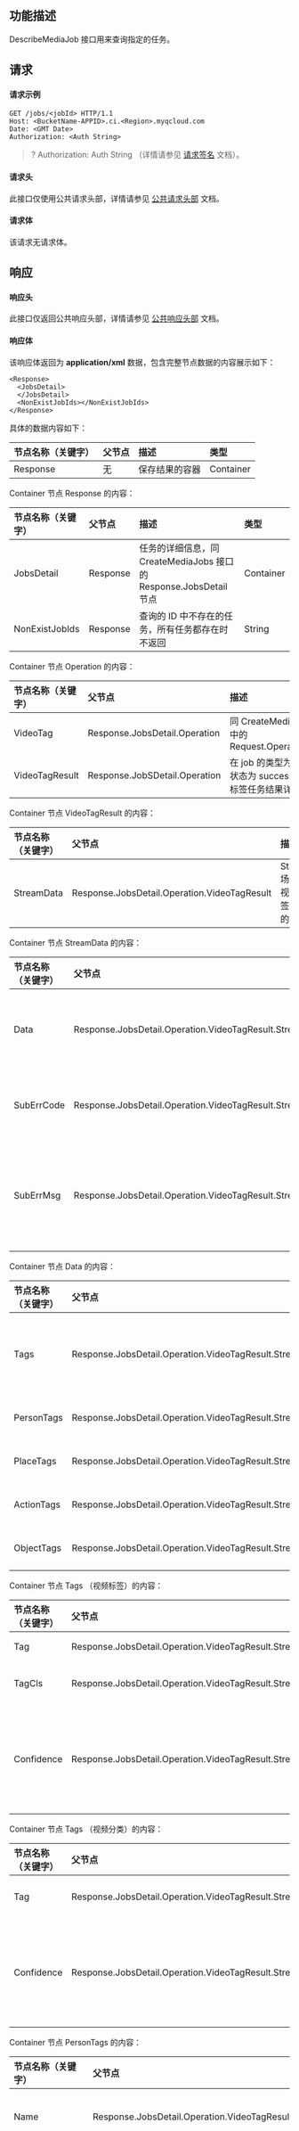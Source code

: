 ## 功能描述

DescribeMediaJob 接口用来查询指定的任务。

## 请求

#### 请求示例

```shell
GET /jobs/<jobId> HTTP/1.1
Host: <BucketName-APPID>.ci.<Region>.myqcloud.com
Date: <GMT Date>
Authorization: <Auth String>

```

>? Authorization: Auth String （详情请参见 [请求签名](https://cloud.tencent.com/document/product/436/7778) 文档）。


#### 请求头

此接口仅使用公共请求头部，详情请参见 [公共请求头部](https://cloud.tencent.com/document/product/460/42865) 文档。

#### 请求体
该请求无请求体。


## 响应

#### 响应头

此接口仅返回公共响应头部，详情请参见 [公共响应头部](https://cloud.tencent.com/document/product/460/42866) 文档。

#### 响应体
该响应体返回为 **application/xml** 数据，包含完整节点数据的内容展示如下：

```shell
<Response>
  <JobsDetail>
  </JobsDetail>
  <NonExistJobIds></NonExistJobIds>
</Response>
```

具体的数据内容如下：

|节点名称（关键字）|父节点|描述|类型|
|:---|:-- |:--|:--|
| Response |无| 保存结果的容器 | Container |

Container 节点 Response 的内容：

|节点名称（关键字）|父节点|描述|类型|
|:---|:-- |:--|:--|
| JobsDetail | Response | 任务的详细信息，同 CreateMediaJobs 接口的 Response.JobsDetail 节点 |  Container |
| NonExistJobIds | Response | 查询的 ID 中不存在的任务，所有任务都存在时不返回 |  String |

Container 节点 Operation 的内容：

|节点名称（关键字）|父节点|描述|类型|
|:---|:-- |:--|:--|
| VideoTag | Response.JobsDetail.Operation | 同 CreateMediaJobs 接口中的 Request.Operation.VideoTag |  Container |
| VideoTagResult | Response.JobSDetail.Operation | 在 job 的类型为 VideoTag 且状态为 success 时，返回视频标签任务结果详情 | Container |

Container 节点 VideoTagResult 的内容：

|节点名称（关键字）|父节点|描述|类型|
|:---|:-- |:--|:--|
| StreamData | Response.JobsDetail.Operation.VideoTagResult | Stream 场景下视频标签任务的结果 |  Container |

Container 节点 StreamData 的内容：

|节点名称（关键字）|父节点|描述|类型|
|:---|:-- |:--|:--|
| Data | Response.JobsDetail.Operation.VideoTagResult.StreamData | Stream 场景视频标签任务的结果列表 |  Container |
| SubErrCode | Response.JobsDetail.Operation.VideoTagResult.StreamData | 算法状态码，成功为0，非0异常 |  Container |
| SubErrMsg | Response.JobsDetail.Operation.VideoTagResult.StreamData | 算法错误描述，成功为 ok , 不成功返回对应错误 |  Container |

Container 节点 Data 的内容：

|节点名称（关键字）|父节点|描述|类型|
|:---|:-- |:--|:--|
| Tags | Response.JobsDetail.Operation.VideoTagResult.StreamData.Data | 视频标签、视频分类信息 |  Container |
| PersonTags | Response.JobsDetail.Operation.VideoTagResult.StreamData.Data | 人物标签信息 |  Container |
| PlaceTags | Response.JobsDetail.Operation.VideoTagResult.StreamData.Data | 场景标签信息 |  Container |
| ActionTags | Response.JobsDetail.Operation.VideoTagResult.StreamData.Data | 动作标签信息 |  Container |
| ObjectTags | Response.JobsDetail.Operation.VideoTagResult.StreamData.Data | 物体标签信息 |  Container |

Container 节点 Tags （视频标签）的内容：

|节点名称（关键字）|父节点|描述|类型|
|:---|:-- |:--|:--|
| Tag | Response.JobsDetail.Operation.VideoTagResult.StreamData.Data.Tags | 标签名称 |  String |
| TagCls | Response.JobsDetail.Operation.VideoTagResult.StreamData.Data.Tags | 标签分类名称 |  String |
| Confidence | Response.JobsDetail.Operation.VideoTagResult.StreamData.Data.Tags | 标签模型预测分数，取值范围[0,1] |  Float |

Container 节点 Tags （视频分类）的内容：

|节点名称（关键字）|父节点|描述|类型|
|:---|:-- |:--|:--|
| Tag | Response.JobsDetail.Operation.VideoTagResult.StreamData.Data.Tags | 视频分类名称 |  String |
| Confidence | Response.JobsDetail.Operation.VideoTagResult.StreamData.Data.Tags | 标签模型预测分数，取值范围[0,1] |  Float |

Container 节点 PersonTags 的内容：

|节点名称（关键字）|父节点|描述|类型|
|:---|:-- |:--|:--|
| Name | Response.JobsDetail.Operation.VideoTagResult.StreamData.Data.PersonTags | 人物名字 |  String |
| Confidence | Response.JobsDetail.Operation.VideoTagResult.StreamData.Data.PersonTags | 标签模型预测分数 |  Float |
| Count | Response.JobsDetail.Operation.VideoTagResult.StreamData.Data.PersonTags | 任务出现频次 | String |
| DetailPerSecond | Response.JobsDetail.Operation.VideoTagResult.StreamData.Data.PersonTags | 具体识别到人物出现的位置和时间信息 | Container |

Container 节点 DetailPerSecond 的内容：

|节点名称（关键字）|父节点|描述|类型|
|:---|:-- |:--|:--|
| TimeStamp | Response.JobsDetail.Operation.VideoTagResult.StreamData.Data.PersonTags.DetailPerSecond | 出现时间，单位为秒 |  String |
| Confidence | Response.JobsDetail.Operation.VideoTagResult.StreamData.Data.PersonTags.DetailPerSecond | 标签模型预测分数 |  Float |
| BBox | Response.JobsDetail.Operation.VideoTagResult.StreamData.Data.PersonTags.DetailPerSecond | 左上角为原点，物体的相对坐标 | Container |

Container 节点 BBox 的内容：

|节点名称（关键字）|父节点|描述|类型|
|:---|:-- |:--|:--|
| X1 | Response.JobsDetail.Operation.VideoTagResult.StreamData.Data.PersonTags.DetailPerSecond.BBox | 坐标X1的相对位置 |  String |
| Y1 | Response.JobsDetail.Operation.VideoTagResult.StreamData.Data.PersonTags.DetailPerSecond.BBox | 坐标Y1的相对位置 |  String |
| X2 | Response.JobsDetail.Operation.VideoTagResult.StreamData.Data.PersonTags.DetailPerSecond.BBox | 坐标X2的相对位置 |  String |
| Y2 | Response.JobsDetail.Operation.VideoTagResult.StreamData.Data.PersonTags.DetailPerSecond.BBox | 坐标Y2的相对位置 |  String |

Container 节点 PlaceTags 的内容：

|节点名称（关键字）|父节点|描述|类型|
|:---|:-- |:--|:--|
| Tags | Response.JobsDetail.Operation.VideoTagResult.StreamData.Data.PlaceTags | 视频场景标签信息，可能不返回，内容同 Response.JobsDetail.Operation.VideoTagResult.StreamData.Data.Tags |  Container |
| StartTime | Response.JobsDetail.Operation.VideoTagResult.StreamData.Data.PlaceTags | 片段起始时间，单位为秒 |  String |
| EndTime | Response.JobsDetail.Operation.VideoTagResult.StreamData.Data.PlaceTags | 片段结束时间，单位为秒 |  String |
| StartIndex | Response.JobsDetail.Operation.VideoTagResult.StreamData.Data.PlaceTags | 片段起始帧数 |  String |
| EndIndex | Response.JobsDetail.Operation.VideoTagResult.StreamData.Data.PlaceTags | 片段结束帧数 |  String |
| ClipFrameResult | Response.JobsDetail.Operation.VideoTagResult.StreamData.Data.PlaceTags | 单帧识别结果top1 |  String |

Container 节点 ActionTags 的内容：

|节点名称（关键字）|父节点|描述|类型|
|:---|:-- |:--|:--|
| Tags | Response.JobsDetail.Operation.VideoTagResult.StreamData.Data.ActionTags | 视频动作标签信息，可能不返回，内容同 Response.JobsDetail.Operation.VideoTagResult.StreamData.Data.Tags |  Container |
| StartTime | Response.JobsDetail.Operation.VideoTagResult.StreamData.Data.ActionTags | 片段起始时间，单位为秒 |  String |
| EndTime | Response.JobsDetail.Operation.VideoTagResult.StreamData.Data.ActionTags | 片段结束时间，单位为秒 |  String |

Container 节点 ObjectTags 的内容：

|节点名称（关键字）|父节点|描述|类型|
|:---|:-- |:--|:--|
| Objects | Response.JobsDetail.Operation.VideoTagResult.StreamData.Data.ObjectTags | 视频物体标签信息，可能不返回，内容同 Response.JobsDetail.Operation.VideoTagResult.StreamData.Data.Tags |  Container |
| TimeStamp | Response.JobsDetail.Operation.VideoTagResult.StreamData.Data.ObjectTags | 识别物体时间戳，单位为秒 |  String |


Container 节点 Object 的内容：

|节点名称（关键字）|父节点|描述|类型|
|:---|:-- |:--|:--|
| Name | Response.JobsDetail.Operation.VideoTagResult.StreamData.Data.ObjectTags.Objects | 物体名称 |  Container |
| Confidence | Response.JobsDetail.Operation.VideoTagResult.StreamData.Data.ObjectTags.Objects | 标签模型预测分数，取值范围[0,1] |  Float |
| BBox | Response.JobsDetail.Operation.VideoTagResult.StreamData.Data.ObjectTags.Objects | 左上角为原点，物体的相对坐标, 内容同 Response.JobsDetail.Operation.VideoTagResult.StreamData.Data.PersonTags.DetailPerSecond.BBox |  Container |








#### 错误码

该请求操作无特殊错误信息，常见的错误信息请参见 [错误码](https://cloud.tencent.com/document/product/460/42867) 文档。

## 实际案例

#### 请求

```shell
GET /jobs/jabcxxxxfeipplsdfwe HTTP/1.1
Accept: */*
Authorization:q-sign-algorithm=sha1&q-ak=AKIDZfbOAo7cllgPvF9cXFrJD0**********&q-sign-time=1497530202;1497610202&q-key-time=1497530202;1497610202&q-header-list=&q-url-param-list=&q-signature=28e9a4986df11bed0255e97ff90500557e0ea057
Host:bucket-1250000000.ci.ap-beijing.myqcloud.com

```

#### 响应

```shell
HTTP/1.1 200 OK
Content-Type: application/xml
Content-Length: 666
Connection: keep-alive
Date: Thu, 15 Jun 2017 12:37:29 GMT
Server: tencent-ci
x-ci-request-id: NTk0MjdmODlfMjQ4OGY3XzYzYzhfMjc=

<Response>
  <JobsDetail>
    <Code>Success</Code>
    <Message>Success</Message>
    <JobId>jabcxxxxfeipplsdfwe</JobId>
    <State>Submitted</State>
    <CreationTime>2019-07-07T12:12:12+0800</CreationTime>
    <StartTime></StartTime>
    <EndTime></EndTime>
    <QueueId>p893bcda225bf4945a378da6662e81a89</QueueId>
    <Tag>VideoTag<Tag>
    <Input>
      <Object>test.mp4</Object>
    </Input>
    <Operation>
      <VideoTag>
        <Scenario>Stream</Scenario>
      </VideoTag>
      <VideoTagResult>
        <StreamData>
          <Data>
            <Tags>
              <Confidence>0.939035</Confidence>
              <Tag>自然风景</Tag>
              <TagCls>生活</TagCls>
            </Tags>
            <Tags>
              <Confidence>0.884062</Confidence>
              <Tag>雪山</Tag>
              <TagCls>旅行风景</TagCls>
            </Tags>
            <Tags>
              <Confidence>0.345798</Confidence>
              <Tag>云彩</Tag>
              <TagCls>旅行风景</TagCls>
            </Tags>
            <Tags>
              <Confidence>0.997328</Confidence>
              <Tag>自然风景</Tag>
            </Tags>
            <Tags>
              <Confidence>0.997595</Confidence>
              <Tag>旅行风景</Tag>
            </Tags>
            <PersonTags>
              <Name>韩雪</Name>
              <Confidence>0.985561</Confidence>
              <Count>3</Count>
              <DetailPerSecond>
                <TimeStamp>1</TimeStamp>
                <Confidence>0.8411815762519836</Confidence>
                <BBox>
                  <X1>0.29050925925925924</X1>
                  <Y1>0.257201646090535</Y1>
                  <X2>0.4652777777777778</X2>
                  <Y2>0.6584362139917695</Y2>
                </BBox>
              </DetailPerSecond>
              <DetailPerSecond>
                <TimeStamp>2</TimeStamp>
                <Confidence>0.9262690246105194</Confidence>
                <BBox>
                  <X1>0.3472222222222222</X1>
                  <Y1>0.03497942386831276</Y1>
                  <X2>0.6412037037037037</X2>
                  <Y2>0.7181069958847737</Y2>
                </BBox>
              </DetailPerSecond>
              <DetailPerSecond>
                <TimeStamp>3</TimeStamp>
                <Confidence>0.8933985382318497</Confidence>
                <BBox>
                  <X1>0.3576388888888889</X1>
                  <Y1>0.03497942386831276</Y1>
                  <X2>0.6631944444444444</X2>
                  <Y2>0.7366255144032922</Y2>
                </BBox>
              </DetailPerSecond>
            </PersonTags>
            <PersonTags>
              <Name>古力娜扎</Name>
              <Confidence>0.9010105729103088</Confidence>
              <Count>2</Count>
              <DetailPerSecond>
                <TimeStamp>18</TimeStamp>
                <Confidence>0.8933985382318497</Confidence>
                <BBox>
                  <X1>0.5567129629629629</X1>
                  <Y1>0.13991769547325103</Y1>
                  <X2>0.8078703703703703</X2>
                  <Y2>0.7469135802469136</Y2>
                </BBox>
              </DetailPerSecond>
              <DetailPerSecond>
                <TimeStamp>19</TimeStamp>
                <Confidence>0.8933985382318497</Confidence>
                <BBox>
                  <X1>0.5335648148148148</X1>
                  <Y1>0.21193415637860083</Y1>
                  <X2>0.7800925925925926</X2>
                  <Y2>0.8045267489711934</Y2>
                </BBox>
              </DetailPerSecond>              
            </PersonTags>
            <PlaceTags>
              <Tags>
                <Tag>森林</Tag>
                <TagCls>自然/户外</TagCls>
                <Confidence>0.516961</Confidence>
              </Tags>
              <Tags>
                <Tag>田野/公园/花园</Tag>
                <TagCls>自然/户外</TagCls>
                <Confidence>0.230019</Confidence>
              </Tags>
              <StartTime>0.0</StartTime>
              <EndTime>68.6</EndTime>
              <StartIndex>0</StartIndex>
              <EndIndex>1715</EndIndex>
              <ClipFrameResult>森林:0.37</ClipFrameResult>
              <ClipFrameResult>森林:0.22</ClipFrameResult>
              <ClipFrameResult>田野_公园_花园:0.19</ClipFrameResult>
              <ClipFrameResult>果园:0.14</ClipFrameResult>
            </PlaceTags>
            <PlaceTags>
              <StartTime>68.64</StartTime>
              <EndTime>72.4</EndTime>
              <StartIndex>1716</StartIndex>
              <EndIndex>1810</EndIndex>
              <ClipFrameResult>特写镜头:0.23</ClipFrameResult>
              <ClipFrameResult>冰川_冰山:0.04</ClipFrameResult>
              <ClipFrameResult>特写镜头:0.06</ClipFrameResult>
              <ClipFrameResult>特写镜头:0.09</ClipFrameResult>
            </PlaceTags>
            <ActionTags>
              <StartTime>5.8</StartTime>
              <EndTime>8.56</EndTime>
              <Tags>
                <Tag>说话</Tag>
                <TagCls>说话</TagCls>
                <Confidence>0.90646</Confidence>
              </Tags>
              <Tags>
                <Tag>敬酒</Tag>
                <TagCls>敬酒</TagCls>
                <Confidence>0.91610</Confidence>
              </Tags>
            </ActionTags>
            <ObjectTags>
              <TimeStamp>62.0</TimeStamp>
              <Objects>
                <Name>蛋糕</Name>
                <Confidence>0.638210</Confidence>
                <BBox>
                  <X1>0.21793489158153534</X1>
                  <Y1>0.5634896159172058</Y1>
                  <X2>0.6121288537979126</X2>
                  <Y2>1.0</Y2>
                </BBox>
              </Objects>
              <Objects>
                <Name>桌子</Name>
                <Confidence>0.67762</Confidence>
                <BBox>
                  <X1>0.06269711256027222</X1>
                  <Y1>0.6098541021347046</Y1>
                  <X2>0.9128285646438599</X2>
                  <Y2>0.9146066904067993</Y2>
                </BBox>
              </Objects>
            </ObjectTags>
          </Data>
          <SubErrCode>0</SubErrCode>
          <SubErrMsg>ok</SubErrMsg>
        </StreamData>
      </VideoTagResult>
    </Operation>
  </JobsDetail>
</Response>
```



